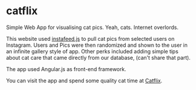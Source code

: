 # catflix
Simple Web App for visualising cat pics. Yeah, cats. Internet overlords. 

This website used [instafeed.js](http://instafeedjs.com/) to pull cat pics from selected users on Instagram.
Users and Pics were then randomized and shown to the user in an infinite gallery style of app. Other perks included adding
simple tips about cat care that came directly from our database, (can't share that part). 

The app used Angular.js as front-end framework.

You can visit the app and spend some quality cat time at [Catflix](http://catflix.eledelab.co).
